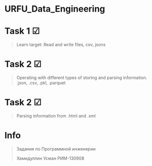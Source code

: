 # URFU_Data_Engineering

# Task 1 &#x2611;
> Learn target: Read and write files, csv, jsons

# Task 2 &#x2611;
> Operating with different types of storing and parsing information.
> .json, .csv, .pkl, .parquet

# Task 2 &#x2611;
> Parsing information from
> .html and .xml

# Info
>Задания по Программной инженерии 
> 
>Хамидуллин Усман РИМ-130908